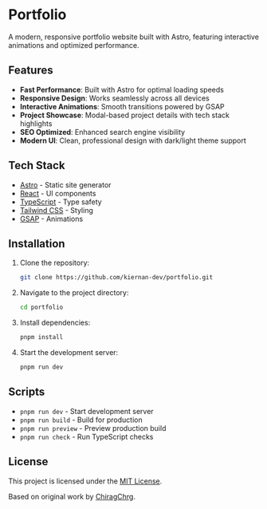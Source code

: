 # Portfolio

A modern, responsive portfolio website built with Astro, featuring interactive animations and optimized performance.

## Features

- **Fast Performance**: Built with Astro for optimal loading speeds
- **Responsive Design**: Works seamlessly across all devices
- **Interactive Animations**: Smooth transitions powered by GSAP
- **Project Showcase**: Modal-based project details with tech stack highlights
- **SEO Optimized**: Enhanced search engine visibility
- **Modern UI**: Clean, professional design with dark/light theme support

## Tech Stack

- [Astro](https://astro.build/) - Static site generator
- [React](https://reactjs.org/) - UI components
- [TypeScript](https://www.typescriptlang.org/) - Type safety
- [Tailwind CSS](https://tailwindcss.com/) - Styling
- [GSAP](https://greensock.com/) - Animations

## Installation

1. Clone the repository:

   ```bash
   git clone https://github.com/kiernan-dev/portfolio.git
   ```

2. Navigate to the project directory:

   ```bash
   cd portfolio
   ```

3. Install dependencies:

   ```bash
   pnpm install
   ```

4. Start the development server:

   ```bash
   pnpm run dev
   ```

## Scripts

- `pnpm run dev` - Start development server
- `pnpm run build` - Build for production
- `pnpm run preview` - Preview production build
- `pnpm run check` - Run TypeScript checks

## License

This project is licensed under the [MIT License](LICENSE).

Based on original work by [ChiragChrg](https://github.com/ChiragChrg/Portfolio).
